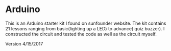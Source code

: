 # Arduino

This is an Arduino starter kit I found on sunfounder website. The kit contains 21 lessons ranging from basic(lighting up a LED) 
to advance( quiz buzzer). I constructed the circuit and tested the code as well as the circuit myself. 

Version 4/15/2017
